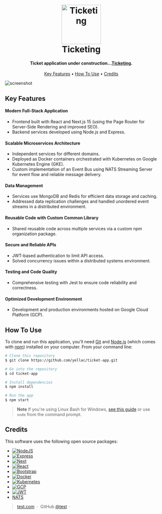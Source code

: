 <h1 align="center">
  <br>
  <a href="ticketing.dev"><img src="https://i.imgur.com/mzq6srj.png" alt="Ticketing" width="130"></a>
  <br>
  Ticketing
  <br>
</h1>

<h4 align="center">Ticket application under construction...<a href="http://ticketing.dev" target="_blank">Ticketing</a>.</h4>

<p align="center">
  <a href="#key-features">Key Features</a> •
  <a href="#how-to-use">How To Use</a> •
  <a href="#credits">Credits</a>
</p>

![screenshot](gif)

## Key Features

#### Modern Full-Stack Application

- Frontend built with React and Next.js 15 (using the Page Router for Server-Side Rendering and improved SEO).
- Backend services developed using Node.js and Express.

#### Scalable Microservices Architecture

- Independent services for different domains.
- Deployed as Docker containers orchestrated with Kubernetes on Google Kubernetes Engine (GKE).
- Custom implementation of an Event Bus using NATS Streaming Server for event flow and reliable message delivery.

#### Data Management

- Services use MongoDB and Redis for efficient data storage and caching.
- Addressed data replication challenges and handled unordered event streams in a distributed environment.

#### Reusable Code with Custom Common Library

- Shared reusable code across multiple services via a custom npm organization package.

#### Secure and Reliable APIs

- JWT-based authentication to limit API access.
- Solved concurrency issues within a distributed systems environment.

#### Testing and Code Quality

- Comprehensive testing with Jest to ensure code reliability and correctness.

#### Optimized Development Environment

- Development and production environments hosted on Google Cloud Platform (GCP).

## How To Use

To clone and run this application, you'll need [Git](https://git-scm.com) and [Node.js](https://nodejs.org/en/download/) (which comes with [npm](http://npmjs.com)) installed on your computer. From your command line:

```bash
# Clone this repository
$ git clone https://github.com/yellac/ticket-app.git

# Go into the repository
$ cd ticket-app

# Install dependencies
$ npm install

# Run the app
$ npm start
```

> **Note**
> If you're using Linux Bash for Windows, [see this guide](https://www.howtogeek.com/261575/how-to-run-graphical-linux-desktop-applications-from-windows-10s-bash-shell/) or use `node` from the command prompt.

## Credits

This software uses the following open source packages:

- [![NodeJS][NodeJS]][NodeJS-url]
- [![Express][Express]][Express-url]
- [![Next][Next.js]][Next-url]
- [![React][React.js]][React-url]
- [![Bootstrap][Bootstrap.com]][Bootstrap-url]
- [![Docker][Docker]][Docker-url]
- [![Kubernetes][Kubernetes]][Kubernetes-url]
- [![GCP][GCP]][GCP-url]
- [![JWT][JWT]][JWT-url]
- [NATS](https://nats.io/)

> [test.com](https://www.test.com) &nbsp;&middot;&nbsp;
> GitHub [@test](https://github.com/yellac) &nbsp;&middot;&nbsp;

<!-- MARKDOWN LINKS & IMAGES -->
<!-- https://www.markdownguide.org/basic-syntax/#reference-style-links -->

[contributors-shield]: https://img.shields.io/github/contributors/othneildrew/Best-README-Template.svg?style=for-the-badge
[contributors-url]: https://github.com/othneildrew/Best-README-Template/graphs/contributors
[forks-shield]: https://img.shields.io/github/forks/othneildrew/Best-README-Template.svg?style=for-the-badge
[forks-url]: https://github.com/othneildrew/Best-README-Template/network/members
[stars-shield]: https://img.shields.io/github/stars/othneildrew/Best-README-Template.svg?style=for-the-badge
[stars-url]: https://github.com/othneildrew/Best-README-Template/stargazers
[issues-shield]: https://img.shields.io/github/issues/othneildrew/Best-README-Template.svg?style=for-the-badge
[issues-url]: https://github.com/othneildrew/Best-README-Template/issues
[license-shield]: https://img.shields.io/github/license/othneildrew/Best-README-Template.svg?style=for-the-badge
[license-url]: https://github.com/othneildrew/Best-README-Template/blob/master/LICENSE.txt
[linkedin-shield]: https://img.shields.io/badge/-LinkedIn-black.svg?style=for-the-badge&logo=linkedin&colorB=555
[linkedin-url]: https://linkedin.com/in/othneildrew
[product-screenshot]: images/screenshot.png
[Next.js]: https://img.shields.io/badge/next.js-000000?style=for-the-badge&logo=nextdotjs&logoColor=white
[Next-url]: https://nextjs.org/
[React.js]: https://img.shields.io/badge/React-20232A?style=for-the-badge&logo=react&logoColor=61DAFB
[React-url]: https://reactjs.org/
[Bootstrap.com]: https://img.shields.io/badge/Bootstrap-563D7C?style=for-the-badge&logo=bootstrap&logoColor=white
[Bootstrap-url]: https://getbootstrap.com
[Docker]: https://img.shields.io/badge/docker-%230db7ed.svg?style=for-the-badge&logo=docker&logoColor=white
[Docker-url]: https://www.docker.com/
[Kubernetes]: https://img.shields.io/badge/kubernetes-%23326ce5.svg?style=for-the-badge&logo=kubernetes&logoColor=white
[Kubernetes-url]: https://kubernetes.io/
[GCP]: https://img.shields.io/badge/GoogleCloud-%234285F4.svg?style=for-the-badge&logo=google-cloud&logoColor=white
[GCP-url]: https://cloud.google.com/?hl=en
[JWT]: https://img.shields.io/badge/JWT-black?style=for-the-badge&logo=JSON%20web%20tokens
[JWT-url]: https://jwt.io/
[Express]: https://img.shields.io/badge/express.js-%23404d59.svg?style=for-the-badge&logo=express&logoColor=%2361DAFB
[Express-url]: https://expressjs.com/
[NodeJS]: https://img.shields.io/badge/node.js-6DA55F?style=for-the-badge&logo=node.js&logoColor=white
[NodeJS-url]: https://nodejs.org/en
